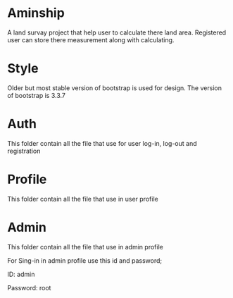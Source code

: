 # Aminship
A land survay project that help user to calculate there land area. Registered user can store there measurement along with calculating.

# Style
Older but most stable version of bootstrap is used for design. The version of bootstrap is 3.3.7

# Auth
This folder contain all the file that use for user log-in, log-out and registration

# Profile
This folder contain all the file that use in user profile

# Admin
This folder contain all the file that use in admin profile

For Sing-in in admin profile use this id and password;

ID: admin

Password: root
